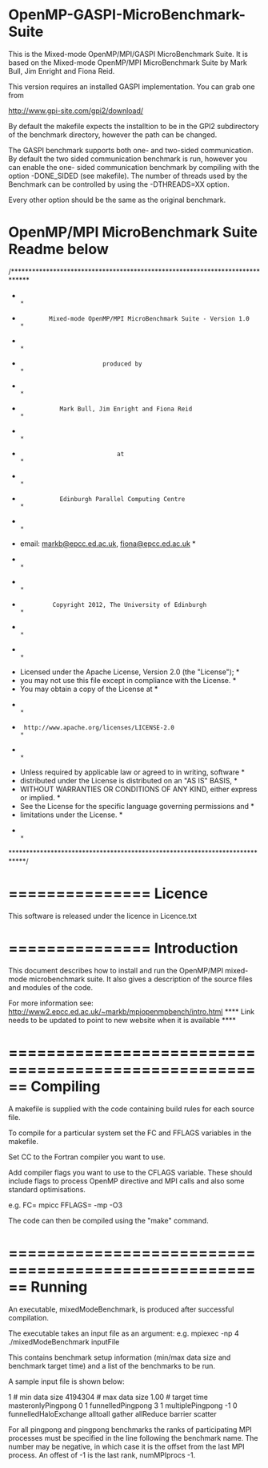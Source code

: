 OpenMP-GASPI-MicroBenchmark-Suite
=================================
This is the Mixed-mode OpenMP/MPI/GASPI MicroBenchmark Suite. It is based on
the Mixed-mode OpenMP/MPI MicroBenchmark Suite by Mark Bull, Jim Enright
and Fiona Reid.

This version requires an installed GASPI implementation. You can grab one from

http://www.gpi-site.com/gpi2/download/

By default the makefile expects the installtion to be in the GPI2 subdirectory
of the benchmark directory, however the path can be changed.

The GASPI benchmark supports both one- and two-sided communication. By default
the two sided communication benchmark is run, however you can enable the one-
sided communication benchmark by compiling with the option -DONE_SIDED (see
makefile). The number of threads used by the Benchmark can be controlled by
using the -DTHREADS=XX option.

Every other option should be the same as the original benchmark.

OpenMP/MPI MicroBenchmark Suite Readme below
=================================

/*****************************************************************************
 *                                                                           *
 *             Mixed-mode OpenMP/MPI MicroBenchmark Suite - Version 1.0      *
 *                                                                           *
 *                            produced by                                    *
 *                                                                           *
 *                Mark Bull, Jim Enright and Fiona Reid                      *
 *                                                                           *
 *                                at                                         *
 *                                                                           *
 *                Edinburgh Parallel Computing Centre                        *
 *                                                                           *
 *   email: markb@epcc.ed.ac.uk, fiona@epcc.ed.ac.uk                         *
 *                                                                           *
 *                                                                           *
 *              Copyright 2012, The University of Edinburgh                  *
 *                                                                           *
 *                                                                           *
 *  Licensed under the Apache License, Version 2.0 (the "License");          *
 *  you may not use this file except in compliance with the License.         *
 *  You may obtain a copy of the License at                                  *
 *                                                                           *
 *      http://www.apache.org/licenses/LICENSE-2.0                           *
 *                                                                           *
 *  Unless required by applicable law or agreed to in writing, software      *
 *  distributed under the License is distributed on an "AS IS" BASIS,        *
 *  WITHOUT WARRANTIES OR CONDITIONS OF ANY KIND, either express or implied. *
 *  See the License for the specific language governing permissions and      *
 *  limitations under the License.                                           *
 *                                                                           *
 ****************************************************************************/

===============
 Licence
===============

This software is released under the licence in Licence.txt

===============
 Introduction
===============
This document describes how to install and run the
OpenMP/MPI mixed-mode microbenchmark suite.
It also gives a description of the source files and
modules of the code.

For more information see:
http://www2.epcc.ed.ac.uk/~markb/mpiopenmpbench/intro.html
**** Link needs to be updated to point to new website when it is available ****

======================================================
Compiling
======================================================

A makefile is supplied with the code containing
build rules for each source file.

To compile for a particular system set the FC and
FFLAGS variables in the makefile.

Set CC to the Fortran compiler you want to use.

Add compiler flags you want to use to the CFLAGS
variable.
These should include flags to process OpenMP directive
and MPI calls and also some standard optimisations.

e.g.
FC=	mpicc
FFLAGS=	-mp -O3

The code can then be compiled using the "make"
command.


======================================================
Running
======================================================

An executable, mixedModeBenchmark, is produced after
successful compilation.

The executable takes an input file as an argument:
e.g. mpiexec -np 4 ./mixedModeBenchmark inputFile

This contains benchmark setup information (min/max data
size and benchmark target time) and a list
of the benchmarks to be run.

A sample input file is shown below:

1 # min data size
4194304 # max data size
1.00 # target time
masteronlyPingpong
0 1
funnelledPingpong
3 1
multiplePingpong
-1 0
funnelledHaloExchange
alltoall
gather
allReduce
barrier
scatter

For all pingpong and pingpong benchmarks the ranks of
participating MPI processes must be specified in the
line following the benchmark name.
The number may be negative, in which case it is the
offset from the last MPI process.
An offest of -1 is the last rank, numMPIprocs -1.
